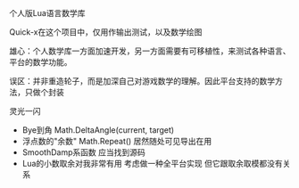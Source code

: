 个人版Lua语言数学库

Quick-x在这个项目中，仅用作输出测试，以及数学绘图

雄心：个人数学库一方面加速开发，另一方面需要有可移植性，来测试各种语言、平台的数学功能。

误区：并非重造轮子，而是加深自己对游戏数学的理解。因此平台支持的数学方法，只做个封装


灵光一闪
- Bye到角         Math.DeltaAngle(current, target)
- 浮点数的"余数"  Math.Repeat() 居然随处可见导出在用
- SmoothDamp系函数 应当找到源码
- Lua的小数取余对我非常有用 考虑做一种全平台实现 但它跟取余取模都没有关系
